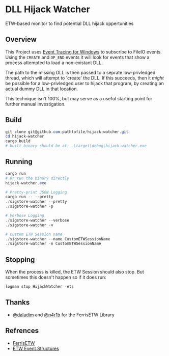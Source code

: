 # DLL Hijack Watcher
ETW-based monitor to find potential DLL hijack oppertunities

## Overview
This Project uses [Event Tracing for Windows](https://learn.microsoft.com/en-us/windows-hardware/drivers/devtest/event-tracing-for-windows--etw-)
to subscribe to FileIO events. Using the `CREATE` and `OP_END` events it will look for events that show
a process attempted to load a non-existant DLL.

The path to the missing DLL is then passed to a seprate low-privledged thread, which will attempt to 'create' the DLL.
If this succeeds, then it *might* be possible for a low-privledged user to hijack that program, by creating an actual
dummy DLL in that location.

This technique isn't 100%, but may serve as a useful starting point for further manual investigation.


## Build
```powershell
git clone git@github.com:pathtofile/hijack-watcher.git
cd hijack-watcher
cargo build
# built binary should be at: .\target\debug\hijack-watcher.exe
```


## Running
```powershell
cargo run
# Or run the binary directly
hijack-watcher.exe

# Pretty-print JSON Logging
cargo run -- --pretty
./sigstore-watcher --pretty
./sigstore-watcher -p

# Verbose Logging
./sigstore-watcher --verbose
./sigstore-watcher -v

# Custom ETW Session name
./sigstore-watcher --name CustomETWSessionName
./sigstore-watcher -n CustomETWSessionName
```


## Stopping
When the process is killed, the ETW Session should also stop.
But sometimes this doesn't happen so if it does run:
```powershell
logman stop HijackWatcher -ets
```

## Thanks
 - [@daladim](https://github.com/daladim) and [@n4r1b](https://twitter.com/n4r1B) for the FerrisETW Library

## Refrences
 - [FerrisETW](https://github.com/n4r1b/ferrisetw/)
 - [ETW Event Structures](https://learn.microsoft.com/en-us/windows/win32/etw/fileio-create)
